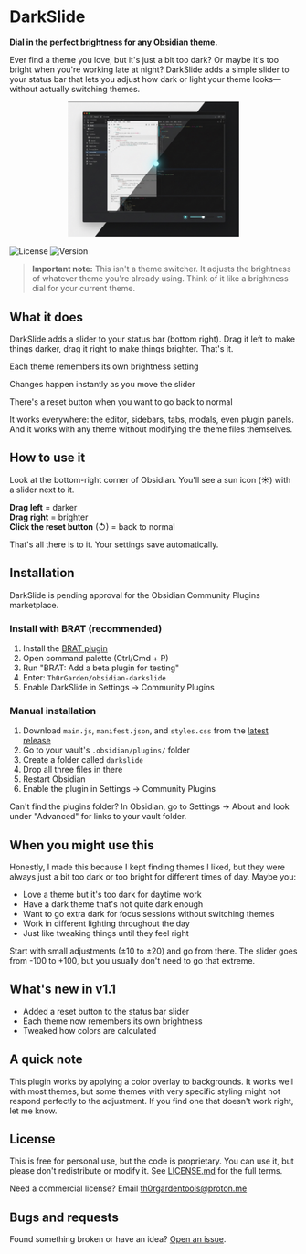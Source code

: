 # DarkSlide

**Dial in the perfect brightness for any Obsidian theme.**

Ever find a theme you love, but it's just a bit too dark? Or maybe it's too bright when you're working late at night? DarkSlide adds a simple slider to your status bar that lets you adjust how dark or light your theme looks—without actually switching themes.

<p align="center">
  <img src="screenshot.png" width="300" alt="DarkSlide in action">
</p>

![License](https://img.shields.io/badge/license-Proprietary-red)
![Version](https://img.shields.io/badge/version-1.1.0-blue)

> **Important note:** This isn't a theme switcher. It adjusts the brightness of whatever theme you're already using. Think of it like a brightness dial for your current theme.

## What it does

DarkSlide adds a slider to your status bar (bottom right). Drag it left to make things darker, drag it right to make things brighter. That's it.

Each theme remembers its own brightness setting

Changes happen instantly as you move the slider

There's a reset button when you want to go back to normal

It works everywhere: the editor, sidebars, tabs, modals, even plugin panels. And it works with any theme without modifying the theme files themselves.

## How to use it

Look at the bottom-right corner of Obsidian. You'll see a sun icon (☀️) with a slider next to it.

**Drag left** = darker  
**Drag right** = brighter  
**Click the reset button** (↺) = back to normal

That's all there is to it. Your settings save automatically.

## Installation

DarkSlide is pending approval for the Obsidian Community Plugins marketplace.

### Install with BRAT (recommended)

1. Install the [BRAT plugin](https://github.com/TfTHacker/obsidian42-brat)
2. Open command palette (Ctrl/Cmd + P)
3. Run "BRAT: Add a beta plugin for testing"
4. Enter: `Th0rGarden/obsidian-darkslide`
5. Enable DarkSlide in Settings → Community Plugins

### Manual installation

1. Download `main.js`, `manifest.json`, and `styles.css` from the [latest release](https://github.com/Th0rGarden/obsidian-darkslide/releases)
2. Go to your vault's `.obsidian/plugins/` folder
3. Create a folder called `darkslide`
4. Drop all three files in there
5. Restart Obsidian
6. Enable the plugin in Settings → Community Plugins

Can't find the plugins folder? In Obsidian, go to Settings → About and look under "Advanced" for links to your vault folder.

## When you might use this

Honestly, I made this because I kept finding themes I liked, but they were always just a bit too dark or too bright for different times of day. Maybe you:

- Love a theme but it's too dark for daytime work
- Have a dark theme that's not quite dark enough
- Want to go extra dark for focus sessions without switching themes
- Work in different lighting throughout the day
- Just like tweaking things until they feel right

Start with small adjustments (±10 to ±20) and go from there. The slider goes from -100 to +100, but you usually don't need to go that extreme.

## What's new in v1.1

- Added a reset button to the status bar slider
- Each theme now remembers its own brightness
- Tweaked how colors are calculated

## A quick note

This plugin works by applying a color overlay to backgrounds. It works well with most themes, but some themes with very specific styling might not respond perfectly to the adjustment. If you find one that doesn't work right, let me know.

## License

This is free for personal use, but the code is proprietary. You can use it, but please don't redistribute or modify it. See [LICENSE.md](LICENSE.md) for the full terms.

Need a commercial license? Email th0rgardentools@proton.me

## Bugs and requests

Found something broken or have an idea? [Open an issue](https://github.com/Th0rGarden/obsidian-darkslide/issues).
